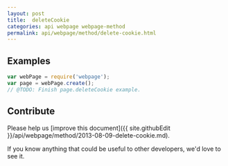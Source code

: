 ```yaml
---
layout: post
title:  deleteCookie
categories: api webpage webpage-method
permalink: api/webpage/method/delete-cookie.html
---
```


## Examples

```javascript
var webPage = require('webpage');
var page = webPage.create();
// @TODO: Finish page.deleteCookie example.
```

## Contribute

Please help us [improve this document]({{ site.githubEdit }}/api/webpage/method/2013-08-09-delete-cookie.md).

If you know anything that could be useful to other developers, we'd love to see it.


